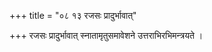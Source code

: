 +++
title = "०८ १३ रजसः प्रादुर्भावात्"

+++
रजसः प्रादुर्भावात् स्नातामृतुसमावेशने उत्तराभिरभिमन्त्रयते ।
